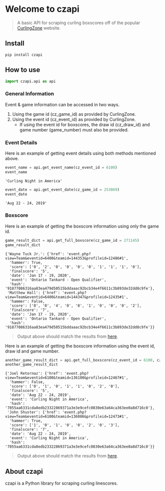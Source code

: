 # Welcome to czapi
> A basic API for scraping curling boxscores off of the popular <a href='https://www.curlingzone.com'>CurlingZone</a> website. 


## Install

```
pip install czapi

```

## How to use

```python
import czapi.api as api
```

### General Information

Event & game information can be accessed in two ways. 

1. Using the game id (cz_game_id) as provided by CurlingZone. 
2. Using the event id (cz_event_id) as provided by CurlingZone. 
    * If using the event id for boxscores, the draw id (cz_draw_id) and game number (game_number) must also be provided.

### Event Details

Here is an example of getting event details using both methods mentioned above.

```python
event_name = api.get_event_name(cz_event_id = 6100)
event_name
```




    'Curling Night in America'



```python
event_date = api.get_event_date(cz_game_id = 253869)
event_date
```




    'Aug 22 - 24, 2019'



### Boxscore

Here is an example of getting the boxscore information using only the game id. 

```python
game_result_dict = api.get_full_boxscore(cz_game_id = 271145)
game_result_dict
```




    {'Wayne Tuck Jr.': {'href': 'event.php?view=Team&eventid=6400&teamid=144353&profileid=12486#1',
      'hammer': True,
      'score': ['0', '2', '0', '0', '0', '0', '1', '1', '1', '0'],
      'finalscore': '5',
      'date': 'Jan 17 - 19, 2020',
      'event': 'Ontario Tankard - Open Qualifier',
      'hash': '91877086316aa83ea479d50515bddaaac92bcb34e4f6611c3b893de32dd8c9fe'},
     'Matthew Hall': {'href': 'event.php?view=Team&eventid=6400&teamid=144347&profileid=12435#1',
      'hammer': False,
      'score': ['0', '0', '4', '0', '0', '1', '0', '0', '0', '2'],
      'finalscore': '7',
      'date': 'Jan 17 - 19, 2020',
      'event': 'Ontario Tankard - Open Qualifier',
      'hash': '91877086316aa83ea479d50515bddaaac92bcb34e4f6611c3b893de32dd8c9fe'}}



> Output above should match the results from [here](https://curlingzone.com/game.php?1=1&showgameid=271145#1).

Here is an example of getting the boxscore information using the event id, draw id and game number. 

```python
another_game_result_dict = api.get_full_boxscore(cz_event_id = 6100, cz_draw_id = 3, game_number = 1)
another_game_result_dict
```




    {'Joel Retornaz': {'href': 'event.php?view=Team&eventid=6100&teamid=136100&profileid=12467#1',
      'hammer': False,
      'score': ['0', '1', '0', '1', '1', '0', '2', '0'],
      'finalscore': '5',
      'date': 'Aug 22 - 24, 2019',
      'event': 'Curling Night in America',
      'hash': '7055aa6331cda8edb23322869371a3e3e9cefc0830e63a64ca363ee0a8d716c0'},
     'John Shuster': {'href': 'event.php?view=Team&eventid=6100&teamid=136086&profileid=12473#1',
      'hammer': True,
      'score': ['1', '0', '1', '0', '0', '2', '0', '3'],
      'finalscore': '7',
      'date': 'Aug 22 - 24, 2019',
      'event': 'Curling Night in America',
      'hash': '7055aa6331cda8edb23322869371a3e3e9cefc0830e63a64ca363ee0a8d716c0'}}



> Output above should match the results from [here](https://www.curlingzone.com/event.php?eventid=6100&view=Scores&showdrawid=3#1).

## About czapi
czapi is a Python library for scraping curling linescores.
